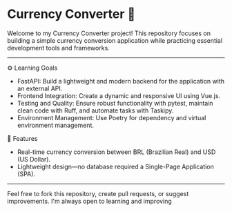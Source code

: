 # Currency Converter 💱

Welcome to my Currency Converter project! This repository focuses on building a simple currency conversion application while practicing essential development tools and frameworks.

---

⚙️ Learning Goals
- FastAPI: Build a lightweight and modern backend for the application with an external API.
- Frontend Integration: Create a dynamic and responsive UI using Vue.js.
- Testing and Quality: Ensure robust functionality with pytest, maintain clean code with Ruff, and automate tasks with Taskipy.
- Environment Management: Use Poetry for dependency and virtual environment management.

🔻 Features
- Real-time currency conversion between BRL (Brazilian Real) and USD (US Dollar).
- Lightweight design—no database required a Single-Page Application (SPA).

---

Feel free to fork this repository, create pull requests, or suggest improvements. I'm always open to learning and improving














